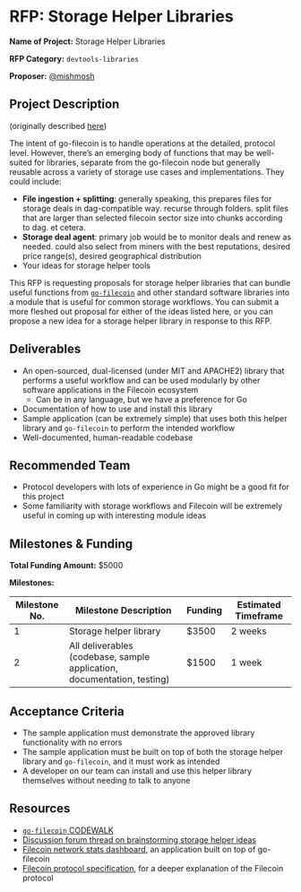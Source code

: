 # RFP: Storage Helper Libraries

**Name of Project:** Storage Helper Libraries

**RFP Category:** `devtools-libraries`

**Proposer:** [@mishmosh](https://github.com/mishmosh)

## Project Description

(originally described [here](https://discuss.filecoin.io/t/brainstorming-storage-helpers/423))

The intent of go-filecoin is to handle operations at the detailed, protocol level. However, there’s an emerging body of functions that may be well-suited for libraries, separate from the go-filecoin node but generally reusable across a variety of storage use cases and implementations. They could include:
- **File ingestion + splitting**: generally speaking, this prepares files for storage deals in dag-compatible way. recurse through folders. split files that are larger than selected filecoin sector size into chunks according to dag. et cetera.
- **Storage deal agent**: primary job would be to monitor deals and renew as needed. could also select from miners with the best reputations, desired price range(s), desired geographical distribution
- Your ideas for storage helper tools

This RFP is requesting proposals for storage helper libraries that can bundle useful functions from [`go-filecoin`](https://github.com/filecoin-project/go-filecoin/) and other standard software libraries into a module that is useful for common storage workflows. You can submit a more fleshed out proposal for either of the ideas listed here, or you can propose a new idea for a storage helper library in response to this RFP.

## Deliverables

- An open-sourced, dual-licensed (under MIT and APACHE2) library that performs a useful workflow and can be used modularly by other software applications in the Filecoin ecosystem
	- Can be in any language, but we have a preference for Go
- Documentation of how to use and install this library
- Sample application (can be extremely simple) that uses both this helper library and `go-filecoin` to perform the intended workflow
- Well-documented, human-readable codebase

## Recommended Team

- Protocol developers with lots of experience in Go might be a good fit for this project
- Some familiarity with storage workflows and Filecoin will be extremely useful in coming up with interesting module ideas

## Milestones & Funding

**Total Funding Amount:** $5000

**Milestones:** 

| Milestone No. | Milestone Description | Funding | Estimated Timeframe |
| --- | --- | --- | --- |
| 1 | Storage helper library | $3500 | 2 weeks |
| 2 | All deliverables (codebase, sample application, documentation, testing) | $1500 | 1 week |

## Acceptance Criteria

- The sample application must demonstrate the approved library functionality with no errors
- The sample application must be built on top of both the storage helper library and `go-filecoin`, and it must work as intended
- A developer on our team can install and use this helper library themselves without needing to talk to anyone

## Resources

- [`go-filecoin` CODEWALK](https://github.com/filecoin-project/go-filecoin/blob/master/CODEWALK.md)
- [Discussion forum thread on brainstorming storage helper ideas](https://discuss.filecoin.io/t/brainstorming-storage-helpers/423)
- [Filecoin network stats dashboard](https://github.com/filecoin-project/filecoin-network-stats/), an application built on top of go-filecoin
- [Filecoin protocol specification](https://github.com/filecoin-project/specs/), for a deeper explanation of the Filecoin protocol